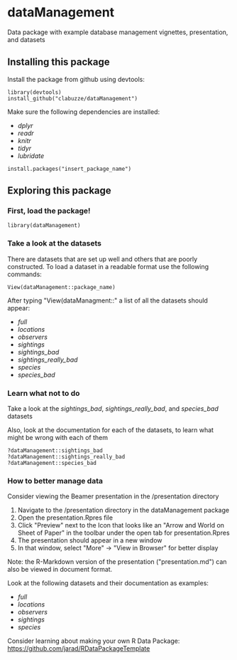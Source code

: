 # dataManagement
Data package with example database management vignettes, presentation, and
datasets

## Installing this package

Install the package from github using devtools:

```{r}
library(devtools)
install_github("clabuzze/dataManagement")
```

Make sure the following dependencies are installed:
- *dplyr*
- *readr*
- *knitr*
- *tidyr*
- *lubridate*

```{r}
install.packages("insert_package_name")
```

## Exploring this package

### First, load the package!
```{r}
library(dataManagement)
```

### Take a look at the datasets

There are datasets that are set up well and others that are poorly constructed.
To load a dataset in a readable format use the following commands:

```{r}
View(dataManagement::package_name)
```

After typing "View(dataManagment::" a list of all the datasets should appear:
- *full*
- *locations*
- *observers*
- *sightings*
- *sightings_bad*
- *sightings_really_bad*
- *species*
- *species_bad*

### Learn what not to do

Take a look at the *sightings_bad*, *sightings_really_bad*, and *species_bad*
datasets

Also, look at the documentation for each of the datasets, to learn what might
be wrong with each of them

```{r}
?dataManagement::sightings_bad
?dataManagement::sightings_really_bad
?dataManagement::species_bad
```

### How to better manage data

Consider viewing the Beamer presentation in the /presentation directory
1. Navigate to the /presentation directory in the dataManagement package
2. Open the presentation.Rpres file
3. Click "Preview" next to the Icon that looks like an "Arrow and World on
   Sheet of Paper" in the toolbar under the open tab for presentation.Rpres
4. The presentation should appear in a new window
5. In that window, select "More" -> "View in Browser" for better display

Note: the R-Markdown version of the presentation ("presentation.md") can also be 
viewed in document format.

Look at the following datasets and their documentation as examples:
- *full*
- *locations*
- *observers*
- *sightings*
- *species*

Consider learning about making your own R Data Package:
https://github.com/jarad/RDataPackageTemplate